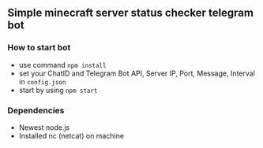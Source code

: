 ## Simple minecraft server status checker telegram bot

### How to start bot

- use command `npm install`
- set your ChatID and Telegram Bot API, Server IP, Port, Message, Interval in `config.json`
- start by using `npm start` 

### Dependencies
- Newest node.js
- Installed nc (netcat) on machine